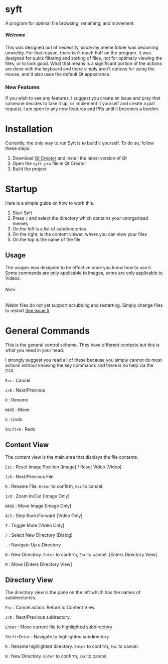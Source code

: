 # syft
A program for optimal file browsing, renaming, and movement.

##### Welcome
This was designed out of necessity, since my meme folder was becoming unwieldy. For that reason, there isn't much fluff on the program.
It was designed for quick filtering and sorting of files, not for optimally viewing the files, or to look good.
What that means is a significant portion of the actions are done with the keyboard and there simply aren't options for using the mouse, and it also uses the default Qt appearance.

### New Features
If you wish to see any features, I suggest you create an issue and pray that someone decides to take it up, or implement it yourself and create a pull request.
I am open to any new features and PRs until it becomes a burden.

# Installation

Currently, the only way to run Syft is to build it yourself.
To do so, follow these steps:

1) Download [Qt Creator](https://www.qt.io/product/development-tools) and install the latest version of Qt
2) Open the `syft.pro` file in Qt Creator
3) Build the project

# Startup

Here is a simple guide on how to work this.
1) Start Syft
2) Press `/` and select the directory which contains your unorganized memes
3) On the left is a list of subdirectories
4) On the right, is the content viewer, where you can view your files
5) On the top is the name of the file

## Usage

The usages was designed to be effective once you know how to use it. Some commands are only applicable to Images, some are only applicable to Videos.

###### Note:
Webm files do not yet support scrubbing and restarting. Simply change files to restart [See Issue 5](https://github.com/syftking/syft/issues/5)

# General Commands

This is the general control scheme. They have different contexts but this is what you need in your head.

I strongly suggest you read all of these because you simply cannot do most actions without knowing the key commands and there is no help via the GUI.

`Esc` : Cancel

`J/K` : Next/Previous 

`R` : Rename

`WASD` : Move

`U` : Undo

`Shift+U` : Redo

## Content View

The content view is the main area that displays the file contents.

`Esc` : Reset Image Position [Image] / Reset Video [Video]

`J/K` : Next/Previous File

`R` : Rename File. `Enter` to confirm, `Esc` to cancel.

`I/O` : Zoom In/Out [Image Only]

`WASD` : Move Image [Image Only]

`A/S` : Step Back/Forward [Video Only]

`Z` : Toggle Mute [Video Only]

`/` : Select New Directory (Dialog)

`.` : Navigate Up a Directory

`N` : New Directory. `Enter` to confirm, `Esc` to cancel. [Enters Directory View]

`M` : Move [Enters Directory View]

## Directory View

The directory view is the pane on the left which has the names of subdirectories.

`Esc` : Cancel action. Return to Content View.

`J/K` : Next/Previous subirectory.

`Enter` : Move current file to highlighted subdirectory

`Shift+Enter` : Navigate to highlighted subdirectory

`R` : Rename highlighted directory. `Enter` to confirm, `Esc` to cancel.

`N` : New Directory. `Enter` to confirm, `Esc` to cancel.


